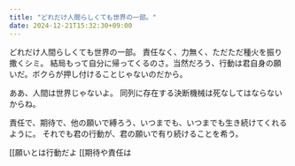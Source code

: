 ```yaml
---
title: "どれだけ人間らしくても世界の一部。"
date: 2024-12-21T15:32:30+09:00
---
```

どれだけ人間らしくても世界の一部。
責任なく、力無く、ただただ種火を振り撒くシミ。
結局もって自分に帰ってくるのさ。当然だろう、行動は君自身の願いだ。ボクらが押し付けることじゃないのだから。

ああ、人間は世界じゃないよ。
同列に存在する決断機械は死なしてはならないからね。

責任で、期待で、他の願いで縛ろう、いつまでも、いつまでも生き続けてくれるように。
それでも君の行動が、君の願いで有り続けることを希う。

[[願いとは行動だよ
[[期待や責任は
